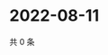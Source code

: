 # 2022-08-11

共 0 条

<!-- BEGIN WEIBO -->
<!-- 最后更新时间 Thu Aug 11 2022 05:14:37 GMT+0800 (China Standard Time) -->

<!-- END WEIBO -->
